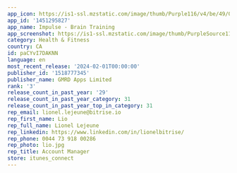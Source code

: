 ```yaml
---
app_icon: https://is1-ssl.mzstatic.com/image/thumb/Purple116/v4/be/49/09/be490915-5a99-b744-8924-b621efd9a0fd/AppIcon-0-0-1x_U007emarketing-0-7-0-85-220.png/1024x1024bb.png
app_id: '1451295827'
app_name: Impulse - Brain Training
app_screenshot: https://is1-ssl.mzstatic.com/image/thumb/PurpleSource116/v4/5a/66/f0/5a66f031-8957-d377-7f65-7a1553911651/427dccfe-36cc-4f5f-a414-ad42b5524cde_store_screen_1_1.jpg/1242x2688bb.png
category: Health & Fitness
country: CA
id: paCYvI7DAKNN
language: en
most_recent_release: '2024-02-01T00:00:00'
publisher_id: '1518777345'
publisher_name: GMRD Apps Limited
rank: '3'
release_count_in_past_year: '29'
release_count_in_past_year_category: 31
release_count_in_past_year_top_in_category: 31
rep_email: lionel.lejeune@bitrise.io
rep_first_name: Lio
rep_full_name: Lionel Lejeune
rep_linkedin: https://www.linkedin.com/in/lionelbitrise/
rep_phone: 0044 73 918 00286
rep_photo: lio.jpg
rep_title: Account Manager
store: itunes_connect
---
```

